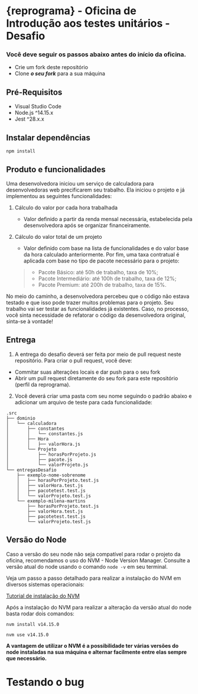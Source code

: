 # {reprograma} - Oficina de Introdução aos testes unitários - Desafio

### **Você deve seguir os passos abaixo antes do início da oficina.**
 - Crie um fork deste repositório
 - Clone **_o seu fork_** para a sua máquina

## Pré-Requisitos
  - Visual Studio Code
  - Node.js ^14.15.x
  - Jest ^28.x.x

## Instalar dependências

`npm install`

## Produto e funcionalidades
Uma desenvolvedora iniciou um serviço de calculadora para desenvolvedoras web precificarem seu trabalho. Ela iniciou o projeto e já implementou as seguintes funcionalidades:

  1. Cálculo do valor por cada  hora trabalhada
      - Valor definido a partir da renda mensal necessária, estabelecida pela desenvolvedora após se organizar financeiramente.

  2. Cálculo do valor total de um projeto
      - Valor definido com base na lista de funcionalidades e do valor base da hora calculado anteriormente. Por fim, uma taxa contratual é aplicada com base no tipo de pacote necessário para o projeto:
      > - Pacote Básico: até 50h de trabalho, taxa de 10%;
      > - Pacote Intermediário: até 100h de trabalho, taxa de 12%;
      > - Pacote Premium: até 200h de trabalho, taxa de 15%.

No meio do caminho, a desenvolvedora percebeu que o código não estava testado e que isso pode trazer muitos problemas para o projeto. Seu trabalho vai ser testar as funcionalidades já existentes. Caso, no processo, você sinta necessidade de refatorar o código da desenvolvedora original, sinta-se à vontade!

## Entrega
1. A entrega do desafio deverá ser feita por meio de pull request neste repositório. Para criar o pull request, você deve:
  - Commitar suas alterações locais e dar push para o seu fork
  - Abrir um pull request diretamente do seu fork para este repositório (perfil da reprograma).


2. Você deverá criar uma pasta com seu nome seguindo o padrão abaixo e adicionar um arquivo de teste para cada funcionalidade:
````
.src
├── dominio
│   └── calculadora
│       ├── constantes
│       │   └── constantes.js
│       ├── Hora
│       │   ├── valorHora.js
│       └── Projeto
│           ├── horasPorProjeto.js
│           ├── pacote.js
│           └── valorProjeto.js
└── entregasDesafio
    ├── exemplo-nome-sobrenome
    │   ├── horasPorProjeto.test.js
    │   ├── valorHora.test.js
    │   ├── pacotetest.test.js
    │   └── valorProjeto.test.js
    └── exemplo-milena-martins
        ├── horasPorProjeto.test.js
        ├── valorHora.test.js
        ├── pacotetest.test.js
        └── valorProjeto.test.js
````

## Versão do Node

Caso a versão do seu node não seja compatível para rodar o projeto da oficina, recomendamos o uso do NVM - Node Version Manager. 
Consulte a versão atual do node usando o comando `node -v` em seu terminal.

Veja um passo a passo detalhado para realizar a instalação do NVM em diversos sistemas operacionais: 

[Tutorial de instalação do NVM](https://www.treinaweb.com.br/blog/instalando-e-gerenciando-varias-versoes-do-node-js-com-nvm)

Após a instalação do NVM para realizar a alteração da versão atual do node basta rodar dois comandos: 

`nvm install v14.15.0`

`nvm use v14.15.0`

**A vantagem de utilizar o NVM é a possibilidade ter várias versões do node instaladas na sua máquina e alternar facilmente entre elas sempre que necessário.**

# Testando o bug